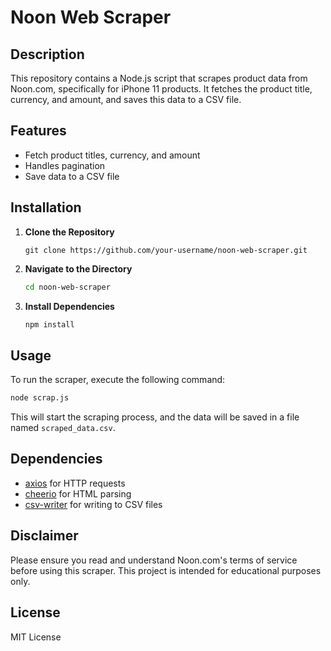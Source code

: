 # Noon Web Scraper

## Description

This repository contains a Node.js script that scrapes product data from Noon.com, specifically for iPhone 11 products. It fetches the product title, currency, and amount, and saves this data to a CSV file.

## Features

- Fetch product titles, currency, and amount
- Handles pagination
- Save data to a CSV file

## Installation

1. **Clone the Repository**

    ```
    git clone https://github.com/your-username/noon-web-scraper.git
    ```

2. **Navigate to the Directory**

    ```bash
    cd noon-web-scraper
    ```

3. **Install Dependencies**

    ```bash
    npm install
    ```

## Usage

To run the scraper, execute the following command:

```bash
node scrap.js
```

This will start the scraping process, and the data will be saved in a file named `scraped_data.csv`.

## Dependencies

- [axios](https://github.com/axios/axios) for HTTP requests
- [cheerio](https://github.com/cheeriojs/cheerio) for HTML parsing
- [csv-writer](https://github.com/ryu1kn/csv-writer) for writing to CSV files

## Disclaimer

Please ensure you read and understand Noon.com's terms of service before using this scraper. This project is intended for educational purposes only.

## License

MIT License

